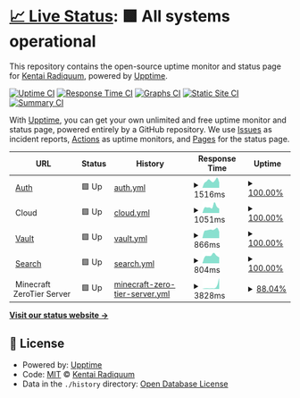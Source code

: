 # [📈 Live Status](https://Radiquum.github.io/wah.su-uptime): <!--live status--> **🟩 All systems operational**

This repository contains the open-source uptime monitor and status page for [Kentai Radiquum](https://pawb.cf), powered by [Upptime](https://github.com/upptime/upptime).

[![Uptime CI](https://github.com/Radiquum/wah.su-uptime/workflows/Uptime%20CI/badge.svg)](https://github.com/Radiquum/wah.su-uptime/actions?query=workflow%3A%22Uptime+CI%22)
[![Response Time CI](https://github.com/Radiquum/wah.su-uptime/workflows/Response%20Time%20CI/badge.svg)](https://github.com/Radiquum/wah.su-uptime/actions?query=workflow%3A%22Response+Time+CI%22)
[![Graphs CI](https://github.com/Radiquum/wah.su-uptime/workflows/Graphs%20CI/badge.svg)](https://github.com/Radiquum/wah.su-uptime/actions?query=workflow%3A%22Graphs+CI%22)
[![Static Site CI](https://github.com/Radiquum/wah.su-uptime/workflows/Static%20Site%20CI/badge.svg)](https://github.com/Radiquum/wah.su-uptime/actions?query=workflow%3A%22Static+Site+CI%22)
[![Summary CI](https://github.com/Radiquum/wah.su-uptime/workflows/Summary%20CI/badge.svg)](https://github.com/Radiquum/wah.su-uptime/actions?query=workflow%3A%22Summary+CI%22)

With [Upptime](https://upptime.js.org), you can get your own unlimited and free uptime monitor and status page, powered entirely by a GitHub repository. We use [Issues](https://github.com/Radiquum/wah.su-uptime/issues) as incident reports, [Actions](https://github.com/Radiquum/wah.su-uptime/actions) as uptime monitors, and [Pages](https://Radiquum.github.io/wah.su-uptime) for the status page.

<!--start: status pages-->
<!-- This summary is generated by Upptime (https://github.com/upptime/upptime) -->
<!-- Do not edit this manually, your changes will be overwritten -->
<!-- prettier-ignore -->
| URL | Status | History | Response Time | Uptime |
| --- | ------ | ------- | ------------- | ------ |
| <img alt="" src="https://icons.duckduckgo.com/ip3/auth.wah.su.ico" height="13"> [Auth](https://auth.wah.su) | 🟩 Up | [auth.yml](https://github.com/Radiquum/wah.su-uptime/commits/HEAD/history/auth.yml) | <details><summary><img alt="Response time graph" src="./graphs/auth/response-time-week.png" height="20"> 1516ms</summary><br><a href="https://status.wah.su/history/auth"><img alt="Response time 1516" src="https://img.shields.io/endpoint?url=https%3A%2F%2Fraw.githubusercontent.com%2FRadiquum%2Fwah.su-uptime%2FHEAD%2Fapi%2Fauth%2Fresponse-time.json"></a><br><a href="https://status.wah.su/history/auth"><img alt="24-hour response time 1164" src="https://img.shields.io/endpoint?url=https%3A%2F%2Fraw.githubusercontent.com%2FRadiquum%2Fwah.su-uptime%2FHEAD%2Fapi%2Fauth%2Fresponse-time-day.json"></a><br><a href="https://status.wah.su/history/auth"><img alt="7-day response time 1516" src="https://img.shields.io/endpoint?url=https%3A%2F%2Fraw.githubusercontent.com%2FRadiquum%2Fwah.su-uptime%2FHEAD%2Fapi%2Fauth%2Fresponse-time-week.json"></a><br><a href="https://status.wah.su/history/auth"><img alt="30-day response time 1516" src="https://img.shields.io/endpoint?url=https%3A%2F%2Fraw.githubusercontent.com%2FRadiquum%2Fwah.su-uptime%2FHEAD%2Fapi%2Fauth%2Fresponse-time-month.json"></a><br><a href="https://status.wah.su/history/auth"><img alt="1-year response time 1516" src="https://img.shields.io/endpoint?url=https%3A%2F%2Fraw.githubusercontent.com%2FRadiquum%2Fwah.su-uptime%2FHEAD%2Fapi%2Fauth%2Fresponse-time-year.json"></a></details> | <details><summary><a href="https://status.wah.su/history/auth">100.00%</a></summary><a href="https://status.wah.su/history/auth"><img alt="All-time uptime 100.00%" src="https://img.shields.io/endpoint?url=https%3A%2F%2Fraw.githubusercontent.com%2FRadiquum%2Fwah.su-uptime%2FHEAD%2Fapi%2Fauth%2Fuptime.json"></a><br><a href="https://status.wah.su/history/auth"><img alt="24-hour uptime 100.00%" src="https://img.shields.io/endpoint?url=https%3A%2F%2Fraw.githubusercontent.com%2FRadiquum%2Fwah.su-uptime%2FHEAD%2Fapi%2Fauth%2Fuptime-day.json"></a><br><a href="https://status.wah.su/history/auth"><img alt="7-day uptime 100.00%" src="https://img.shields.io/endpoint?url=https%3A%2F%2Fraw.githubusercontent.com%2FRadiquum%2Fwah.su-uptime%2FHEAD%2Fapi%2Fauth%2Fuptime-week.json"></a><br><a href="https://status.wah.su/history/auth"><img alt="30-day uptime 100.00%" src="https://img.shields.io/endpoint?url=https%3A%2F%2Fraw.githubusercontent.com%2FRadiquum%2Fwah.su-uptime%2FHEAD%2Fapi%2Fauth%2Fuptime-month.json"></a><br><a href="https://status.wah.su/history/auth"><img alt="1-year uptime 100.00%" src="https://img.shields.io/endpoint?url=https%3A%2F%2Fraw.githubusercontent.com%2FRadiquum%2Fwah.su-uptime%2FHEAD%2Fapi%2Fauth%2Fuptime-year.json"></a></details>
| <img alt="" src="https://icons.duckduckgo.com/ip3/cloud.wah.su.ico" height="13"> Cloud | 🟩 Up | [cloud.yml](https://github.com/Radiquum/wah.su-uptime/commits/HEAD/history/cloud.yml) | <details><summary><img alt="Response time graph" src="./graphs/cloud/response-time-week.png" height="20"> 1051ms</summary><br><a href="https://status.wah.su/history/cloud"><img alt="Response time 1051" src="https://img.shields.io/endpoint?url=https%3A%2F%2Fraw.githubusercontent.com%2FRadiquum%2Fwah.su-uptime%2FHEAD%2Fapi%2Fcloud%2Fresponse-time.json"></a><br><a href="https://status.wah.su/history/cloud"><img alt="24-hour response time 738" src="https://img.shields.io/endpoint?url=https%3A%2F%2Fraw.githubusercontent.com%2FRadiquum%2Fwah.su-uptime%2FHEAD%2Fapi%2Fcloud%2Fresponse-time-day.json"></a><br><a href="https://status.wah.su/history/cloud"><img alt="7-day response time 1051" src="https://img.shields.io/endpoint?url=https%3A%2F%2Fraw.githubusercontent.com%2FRadiquum%2Fwah.su-uptime%2FHEAD%2Fapi%2Fcloud%2Fresponse-time-week.json"></a><br><a href="https://status.wah.su/history/cloud"><img alt="30-day response time 1051" src="https://img.shields.io/endpoint?url=https%3A%2F%2Fraw.githubusercontent.com%2FRadiquum%2Fwah.su-uptime%2FHEAD%2Fapi%2Fcloud%2Fresponse-time-month.json"></a><br><a href="https://status.wah.su/history/cloud"><img alt="1-year response time 1051" src="https://img.shields.io/endpoint?url=https%3A%2F%2Fraw.githubusercontent.com%2FRadiquum%2Fwah.su-uptime%2FHEAD%2Fapi%2Fcloud%2Fresponse-time-year.json"></a></details> | <details><summary><a href="https://status.wah.su/history/cloud">100.00%</a></summary><a href="https://status.wah.su/history/cloud"><img alt="All-time uptime 100.00%" src="https://img.shields.io/endpoint?url=https%3A%2F%2Fraw.githubusercontent.com%2FRadiquum%2Fwah.su-uptime%2FHEAD%2Fapi%2Fcloud%2Fuptime.json"></a><br><a href="https://status.wah.su/history/cloud"><img alt="24-hour uptime 100.00%" src="https://img.shields.io/endpoint?url=https%3A%2F%2Fraw.githubusercontent.com%2FRadiquum%2Fwah.su-uptime%2FHEAD%2Fapi%2Fcloud%2Fuptime-day.json"></a><br><a href="https://status.wah.su/history/cloud"><img alt="7-day uptime 100.00%" src="https://img.shields.io/endpoint?url=https%3A%2F%2Fraw.githubusercontent.com%2FRadiquum%2Fwah.su-uptime%2FHEAD%2Fapi%2Fcloud%2Fuptime-week.json"></a><br><a href="https://status.wah.su/history/cloud"><img alt="30-day uptime 100.00%" src="https://img.shields.io/endpoint?url=https%3A%2F%2Fraw.githubusercontent.com%2FRadiquum%2Fwah.su-uptime%2FHEAD%2Fapi%2Fcloud%2Fuptime-month.json"></a><br><a href="https://status.wah.su/history/cloud"><img alt="1-year uptime 100.00%" src="https://img.shields.io/endpoint?url=https%3A%2F%2Fraw.githubusercontent.com%2FRadiquum%2Fwah.su-uptime%2FHEAD%2Fapi%2Fcloud%2Fuptime-year.json"></a></details>
| <img alt="" src="https://icons.duckduckgo.com/ip3/vault.wah.su.ico" height="13"> [Vault](https://vault.wah.su) | 🟩 Up | [vault.yml](https://github.com/Radiquum/wah.su-uptime/commits/HEAD/history/vault.yml) | <details><summary><img alt="Response time graph" src="./graphs/vault/response-time-week.png" height="20"> 866ms</summary><br><a href="https://status.wah.su/history/vault"><img alt="Response time 866" src="https://img.shields.io/endpoint?url=https%3A%2F%2Fraw.githubusercontent.com%2FRadiquum%2Fwah.su-uptime%2FHEAD%2Fapi%2Fvault%2Fresponse-time.json"></a><br><a href="https://status.wah.su/history/vault"><img alt="24-hour response time 661" src="https://img.shields.io/endpoint?url=https%3A%2F%2Fraw.githubusercontent.com%2FRadiquum%2Fwah.su-uptime%2FHEAD%2Fapi%2Fvault%2Fresponse-time-day.json"></a><br><a href="https://status.wah.su/history/vault"><img alt="7-day response time 866" src="https://img.shields.io/endpoint?url=https%3A%2F%2Fraw.githubusercontent.com%2FRadiquum%2Fwah.su-uptime%2FHEAD%2Fapi%2Fvault%2Fresponse-time-week.json"></a><br><a href="https://status.wah.su/history/vault"><img alt="30-day response time 866" src="https://img.shields.io/endpoint?url=https%3A%2F%2Fraw.githubusercontent.com%2FRadiquum%2Fwah.su-uptime%2FHEAD%2Fapi%2Fvault%2Fresponse-time-month.json"></a><br><a href="https://status.wah.su/history/vault"><img alt="1-year response time 866" src="https://img.shields.io/endpoint?url=https%3A%2F%2Fraw.githubusercontent.com%2FRadiquum%2Fwah.su-uptime%2FHEAD%2Fapi%2Fvault%2Fresponse-time-year.json"></a></details> | <details><summary><a href="https://status.wah.su/history/vault">100.00%</a></summary><a href="https://status.wah.su/history/vault"><img alt="All-time uptime 100.00%" src="https://img.shields.io/endpoint?url=https%3A%2F%2Fraw.githubusercontent.com%2FRadiquum%2Fwah.su-uptime%2FHEAD%2Fapi%2Fvault%2Fuptime.json"></a><br><a href="https://status.wah.su/history/vault"><img alt="24-hour uptime 100.00%" src="https://img.shields.io/endpoint?url=https%3A%2F%2Fraw.githubusercontent.com%2FRadiquum%2Fwah.su-uptime%2FHEAD%2Fapi%2Fvault%2Fuptime-day.json"></a><br><a href="https://status.wah.su/history/vault"><img alt="7-day uptime 100.00%" src="https://img.shields.io/endpoint?url=https%3A%2F%2Fraw.githubusercontent.com%2FRadiquum%2Fwah.su-uptime%2FHEAD%2Fapi%2Fvault%2Fuptime-week.json"></a><br><a href="https://status.wah.su/history/vault"><img alt="30-day uptime 100.00%" src="https://img.shields.io/endpoint?url=https%3A%2F%2Fraw.githubusercontent.com%2FRadiquum%2Fwah.su-uptime%2FHEAD%2Fapi%2Fvault%2Fuptime-month.json"></a><br><a href="https://status.wah.su/history/vault"><img alt="1-year uptime 100.00%" src="https://img.shields.io/endpoint?url=https%3A%2F%2Fraw.githubusercontent.com%2FRadiquum%2Fwah.su-uptime%2FHEAD%2Fapi%2Fvault%2Fuptime-year.json"></a></details>
| <img alt="" src="https://icons.duckduckgo.com/ip3/search.wah.su.ico" height="13"> [Search](https://search.wah.su) | 🟩 Up | [search.yml](https://github.com/Radiquum/wah.su-uptime/commits/HEAD/history/search.yml) | <details><summary><img alt="Response time graph" src="./graphs/search/response-time-week.png" height="20"> 804ms</summary><br><a href="https://status.wah.su/history/search"><img alt="Response time 804" src="https://img.shields.io/endpoint?url=https%3A%2F%2Fraw.githubusercontent.com%2FRadiquum%2Fwah.su-uptime%2FHEAD%2Fapi%2Fsearch%2Fresponse-time.json"></a><br><a href="https://status.wah.su/history/search"><img alt="24-hour response time 625" src="https://img.shields.io/endpoint?url=https%3A%2F%2Fraw.githubusercontent.com%2FRadiquum%2Fwah.su-uptime%2FHEAD%2Fapi%2Fsearch%2Fresponse-time-day.json"></a><br><a href="https://status.wah.su/history/search"><img alt="7-day response time 804" src="https://img.shields.io/endpoint?url=https%3A%2F%2Fraw.githubusercontent.com%2FRadiquum%2Fwah.su-uptime%2FHEAD%2Fapi%2Fsearch%2Fresponse-time-week.json"></a><br><a href="https://status.wah.su/history/search"><img alt="30-day response time 804" src="https://img.shields.io/endpoint?url=https%3A%2F%2Fraw.githubusercontent.com%2FRadiquum%2Fwah.su-uptime%2FHEAD%2Fapi%2Fsearch%2Fresponse-time-month.json"></a><br><a href="https://status.wah.su/history/search"><img alt="1-year response time 804" src="https://img.shields.io/endpoint?url=https%3A%2F%2Fraw.githubusercontent.com%2FRadiquum%2Fwah.su-uptime%2FHEAD%2Fapi%2Fsearch%2Fresponse-time-year.json"></a></details> | <details><summary><a href="https://status.wah.su/history/search">100.00%</a></summary><a href="https://status.wah.su/history/search"><img alt="All-time uptime 100.00%" src="https://img.shields.io/endpoint?url=https%3A%2F%2Fraw.githubusercontent.com%2FRadiquum%2Fwah.su-uptime%2FHEAD%2Fapi%2Fsearch%2Fuptime.json"></a><br><a href="https://status.wah.su/history/search"><img alt="24-hour uptime 100.00%" src="https://img.shields.io/endpoint?url=https%3A%2F%2Fraw.githubusercontent.com%2FRadiquum%2Fwah.su-uptime%2FHEAD%2Fapi%2Fsearch%2Fuptime-day.json"></a><br><a href="https://status.wah.su/history/search"><img alt="7-day uptime 100.00%" src="https://img.shields.io/endpoint?url=https%3A%2F%2Fraw.githubusercontent.com%2FRadiquum%2Fwah.su-uptime%2FHEAD%2Fapi%2Fsearch%2Fuptime-week.json"></a><br><a href="https://status.wah.su/history/search"><img alt="30-day uptime 100.00%" src="https://img.shields.io/endpoint?url=https%3A%2F%2Fraw.githubusercontent.com%2FRadiquum%2Fwah.su-uptime%2FHEAD%2Fapi%2Fsearch%2Fuptime-month.json"></a><br><a href="https://status.wah.su/history/search"><img alt="1-year uptime 100.00%" src="https://img.shields.io/endpoint?url=https%3A%2F%2Fraw.githubusercontent.com%2FRadiquum%2Fwah.su-uptime%2FHEAD%2Fapi%2Fsearch%2Fuptime-year.json"></a></details>
| <img alt="" src="https://icons.duckduckgo.com/ip3/null.ico" height="13"> Minecraft ZeroTier Server | 🟩 Up | [minecraft-zero-tier-server.yml](https://github.com/Radiquum/wah.su-uptime/commits/HEAD/history/minecraft-zero-tier-server.yml) | <details><summary><img alt="Response time graph" src="./graphs/minecraft-zero-tier-server/response-time-week.png" height="20"> 3828ms</summary><br><a href="https://status.wah.su/history/minecraft-zero-tier-server"><img alt="Response time 3828" src="https://img.shields.io/endpoint?url=https%3A%2F%2Fraw.githubusercontent.com%2FRadiquum%2Fwah.su-uptime%2FHEAD%2Fapi%2Fminecraft-zero-tier-server%2Fresponse-time.json"></a><br><a href="https://status.wah.su/history/minecraft-zero-tier-server"><img alt="24-hour response time 8695" src="https://img.shields.io/endpoint?url=https%3A%2F%2Fraw.githubusercontent.com%2FRadiquum%2Fwah.su-uptime%2FHEAD%2Fapi%2Fminecraft-zero-tier-server%2Fresponse-time-day.json"></a><br><a href="https://status.wah.su/history/minecraft-zero-tier-server"><img alt="7-day response time 3828" src="https://img.shields.io/endpoint?url=https%3A%2F%2Fraw.githubusercontent.com%2FRadiquum%2Fwah.su-uptime%2FHEAD%2Fapi%2Fminecraft-zero-tier-server%2Fresponse-time-week.json"></a><br><a href="https://status.wah.su/history/minecraft-zero-tier-server"><img alt="30-day response time 3828" src="https://img.shields.io/endpoint?url=https%3A%2F%2Fraw.githubusercontent.com%2FRadiquum%2Fwah.su-uptime%2FHEAD%2Fapi%2Fminecraft-zero-tier-server%2Fresponse-time-month.json"></a><br><a href="https://status.wah.su/history/minecraft-zero-tier-server"><img alt="1-year response time 3828" src="https://img.shields.io/endpoint?url=https%3A%2F%2Fraw.githubusercontent.com%2FRadiquum%2Fwah.su-uptime%2FHEAD%2Fapi%2Fminecraft-zero-tier-server%2Fresponse-time-year.json"></a></details> | <details><summary><a href="https://status.wah.su/history/minecraft-zero-tier-server">88.04%</a></summary><a href="https://status.wah.su/history/minecraft-zero-tier-server"><img alt="All-time uptime 88.04%" src="https://img.shields.io/endpoint?url=https%3A%2F%2Fraw.githubusercontent.com%2FRadiquum%2Fwah.su-uptime%2FHEAD%2Fapi%2Fminecraft-zero-tier-server%2Fuptime.json"></a><br><a href="https://status.wah.su/history/minecraft-zero-tier-server"><img alt="24-hour uptime 42.72%" src="https://img.shields.io/endpoint?url=https%3A%2F%2Fraw.githubusercontent.com%2FRadiquum%2Fwah.su-uptime%2FHEAD%2Fapi%2Fminecraft-zero-tier-server%2Fuptime-day.json"></a><br><a href="https://status.wah.su/history/minecraft-zero-tier-server"><img alt="7-day uptime 88.04%" src="https://img.shields.io/endpoint?url=https%3A%2F%2Fraw.githubusercontent.com%2FRadiquum%2Fwah.su-uptime%2FHEAD%2Fapi%2Fminecraft-zero-tier-server%2Fuptime-week.json"></a><br><a href="https://status.wah.su/history/minecraft-zero-tier-server"><img alt="30-day uptime 88.04%" src="https://img.shields.io/endpoint?url=https%3A%2F%2Fraw.githubusercontent.com%2FRadiquum%2Fwah.su-uptime%2FHEAD%2Fapi%2Fminecraft-zero-tier-server%2Fuptime-month.json"></a><br><a href="https://status.wah.su/history/minecraft-zero-tier-server"><img alt="1-year uptime 88.04%" src="https://img.shields.io/endpoint?url=https%3A%2F%2Fraw.githubusercontent.com%2FRadiquum%2Fwah.su-uptime%2FHEAD%2Fapi%2Fminecraft-zero-tier-server%2Fuptime-year.json"></a></details>

<!--end: status pages-->

[**Visit our status website →**](https://Radiquum.github.io/wah.su-uptime)

## 📄 License

- Powered by: [Upptime](https://github.com/upptime/upptime)
- Code: [MIT](./LICENSE) © [Kentai Radiquum](https://pawb.cf)
- Data in the `./history` directory: [Open Database License](https://opendatacommons.org/licenses/odbl/1-0/)
